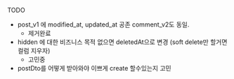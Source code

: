 TODO

- post_v1 에 modified_at, updated_at 공존 comment_v2도 동일.
  - 제거완료
- hidden 에 대한 비즈니스 목적 없으면 deletedAt으로 변경 (soft delete만 할거면 컬럼 지우자)
  - 고민중
- postDto를 어떻게 받아와야 이쁘게 create 할수있는지 고민

